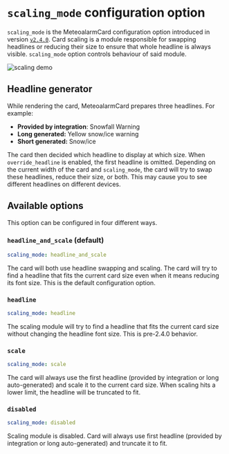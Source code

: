 # `scaling_mode` configuration option

`scaling_mode` is the MeteoalarmCard configuration option introduced in version
[`v2.4.0`](https://github.com/MrBartusek/MeteoalarmCard/releases/tag/v2.4.0). Card scaling
is a module responsible for swapping headlines or reducing their size to ensure that whole
headline is always visible. `scaling_mode` option controls behaviour of said module.

![scaling demo](https://i.imgur.com/LqULkry.gif)

## Headline generator

While rendering the card, MeteoalarmCard prepares three headlines. For example:

- **Provided by integration**: Snowfall Warning
- **Long generated:** Yellow snow/ice warning
- **Short generated:** Snow/ice

The card then decided which headline to display at which size. When `override_headline` is enabled,
the first headline is omitted. Depending on the current width of the card and `scaling_mode`, the card will
try to swap these headlines, reduce their size, or both. This may cause you to see different
headlines on different devices.

## Available options

This option can be configured in four different ways.

### `headline_and_scale` (default)

```yaml
scaling_mode: headline_and_scale
```

The card will both use headline swapping and scaling. The card will try to find a headline that fits 
the current card size even when it means reducing its font size. This is the default configuration
option.

### `headline`

```yaml
scaling_mode: headline
```

The scaling module will try to find a headline that fits the current card size without changing
the headline font size. This is pre-2.4.0 behavior.


### `scale`

```yaml
scaling_mode: scale
```

The card will always use the first headline (provided by integration or long auto-generated) and
scale it to the current card size. When scaling hits a lower limit, the headline will be truncated
to fit.

### `disabled`

```yaml
scaling_mode: disabled
```

Scaling module is disabled. Card will always use first headline (provided
by integration or long auto-generated) and truncate it to fit.
